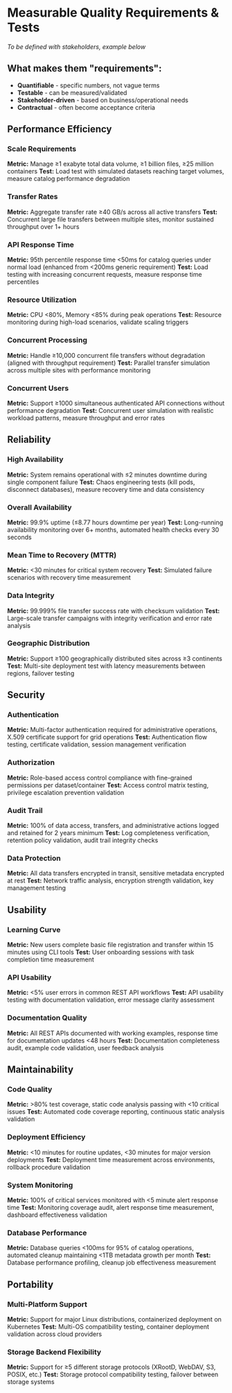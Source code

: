 # Measurable Quality Requirements & Tests

*To be defined with stakeholders, example below*

## What makes them "requirements":
- **Quantifiable** - specific numbers, not vague terms
- **Testable** - can be measured/validated
- **Stakeholder-driven** - based on business/operational needs
- **Contractual** - often become acceptance criteria

## Performance Efficiency

### Scale Requirements
**Metric:** Manage ≥1 exabyte total data volume, ≥1 billion files, ≥25 million containers
**Test:** Load test with simulated datasets reaching target volumes, measure catalog performance degradation

### Transfer Rates
**Metric:** Aggregate transfer rate ≥40 GB/s across all active transfers
**Test:** Concurrent large file transfers between multiple sites, monitor sustained throughput over 1+ hours

### API Response Time
**Metric:** 95th percentile response time <50ms for catalog queries under normal load (enhanced from <200ms generic requirement)
**Test:** Load testing with increasing concurrent requests, measure response time percentiles

### Resource Utilization
**Metric:** CPU <80%, Memory <85% during peak operations
**Test:** Resource monitoring during high-load scenarios, validate scaling triggers

### Concurrent Processing
**Metric:** Handle ≥10,000 concurrent file transfers without degradation (aligned with throughput requirement)
**Test:** Parallel transfer simulation across multiple sites with performance monitoring

### Concurrent Users
**Metric:** Support ≥1000 simultaneous authenticated API connections without performance degradation
**Test:** Concurrent user simulation with realistic workload patterns, measure throughput and error rates

## Reliability

### High Availability
**Metric:** System remains operational with ≤2 minutes downtime during single component failure
**Test:** Chaos engineering tests (kill pods, disconnect databases), measure recovery time and data consistency

### Overall Availability
**Metric:** 99.9% uptime (≤8.77 hours downtime per year)
**Test:** Long-running availability monitoring over 6+ months, automated health checks every 30 seconds

### Mean Time to Recovery (MTTR)
**Metric:** <30 minutes for critical system recovery
**Test:** Simulated failure scenarios with recovery time measurement

### Data Integrity
**Metric:** 99.999% file transfer success rate with checksum validation
**Test:** Large-scale transfer campaigns with integrity verification and error rate analysis

### Geographic Distribution
**Metric:** Support ≥100 geographically distributed sites across ≥3 continents
**Test:** Multi-site deployment test with latency measurements between regions, failover testing

## Security

### Authentication
**Metric:** Multi-factor authentication required for administrative operations, X.509 certificate support for grid operations
**Test:** Authentication flow testing, certificate validation, session management verification

### Authorization
**Metric:** Role-based access control compliance with fine-grained permissions per dataset/container
**Test:** Access control matrix testing, privilege escalation prevention validation

### Audit Trail
**Metric:** 100% of data access, transfers, and administrative actions logged and retained for 2 years minimum
**Test:** Log completeness verification, retention policy validation, audit trail integrity checks

### Data Protection
**Metric:** All data transfers encrypted in transit, sensitive metadata encrypted at rest
**Test:** Network traffic analysis, encryption strength validation, key management testing

## Usability

### Learning Curve
**Metric:** New users complete basic file registration and transfer within 15 minutes using CLI tools
**Test:** User onboarding sessions with task completion time measurement

### API Usability
**Metric:** <5% user errors in common REST API workflows
**Test:** API usability testing with documentation validation, error message clarity assessment

### Documentation Quality
**Metric:** All REST APIs documented with working examples, response time for documentation updates <48 hours
**Test:** Documentation completeness audit, example code validation, user feedback analysis

## Maintainability

### Code Quality
**Metric:** >80% test coverage, static code analysis passing with <10 critical issues
**Test:** Automated code coverage reporting, continuous static analysis validation

### Deployment Efficiency
**Metric:** <10 minutes for routine updates, <30 minutes for major version deployments
**Test:** Deployment time measurement across environments, rollback procedure validation

### System Monitoring
**Metric:** 100% of critical services monitored with <5 minute alert response time
**Test:** Monitoring coverage audit, alert response time measurement, dashboard effectiveness validation

### Database Performance
**Metric:** Database queries <100ms for 95% of catalog operations, automated cleanup maintaining <1TB metadata growth per month
**Test:** Database performance profiling, cleanup job effectiveness measurement

## Portability

### Multi-Platform Support
**Metric:** Support for major Linux distributions, containerized deployment on Kubernetes
**Test:** Multi-OS compatibility testing, container deployment validation across cloud providers

### Storage Backend Flexibility
**Metric:** Support for ≥5 different storage protocols (XRootD, WebDAV, S3, POSIX, etc.)
**Test:** Storage protocol compatibility testing, failover between storage systems